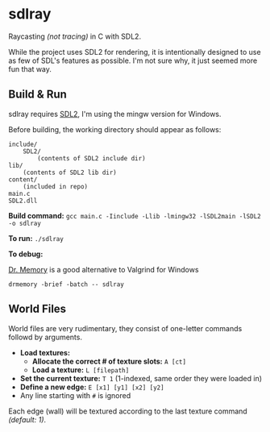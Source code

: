 # sdlray

Raycasting *(not tracing)* in C with SDL2.

While the project uses SDL2 for rendering, it is intentionally designed to use as few of
SDL's features as possible. I'm not sure why, it just seemed more fun that way.

## Build & Run

sdlray requires [SDL2](https://libsdl.org/download-2.0.php), I'm using the mingw version for Windows.

Before building, the working directory should appear as follows:
```
include/
    SDL2/
        (contents of SDL2 include dir)
lib/
    (contents of SDL2 lib dir)
content/
    (included in repo)
main.c
SDL2.dll
```

**Build command:** `gcc main.c -Iinclude -Llib -lmingw32 -lSDL2main -lSDL2 -o sdlray`

**To run:** `./sdlray`

**To debug:**

[Dr. Memory](https://github.com/DynamoRIO/drmemory) is a good alternative to Valgrind for Windows

`drmemory -brief -batch -- sdlray`

## World Files

World files are very rudimentary, they consist of one-letter commands followd by arguments.

- **Load textures:**
  - **Allocate the correct # of texture slots:** `A [ct]`
  - **Load a texture:** `L [filepath]`
- **Set the current texture:** `T 1` (1-indexed, same order they were loaded in)
- **Define a new edge:** `E [x1] [y1] [x2] [y2]`
- Any line starting with `#` is ignored

Each edge (wall) will be textured according to the last texture command *(default: 1)*.